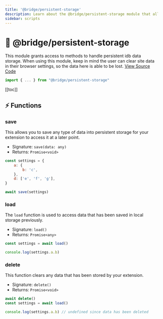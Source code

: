 ```yaml
---
title: '@bridge/persistent-storage'
description: Learn about the @bridge/persistent-storage module that allows your extension to store data between sessions.
sidebar: scripts
---
```


# 💾 @bridge/persistent-storage

This module grants access to methods to handle persistent idb data storage. When using this module, keep in mind the user can clear site data in their browser settings, so the data here is able to be lost.
[View Source Code](https://github.com/bridge-core/editor/blob/main/src/components/Extensions/Scripts/Modules/persistentStorage.ts)

```js
import { ... } from "@bridge/persistent-storage"
```

[[toc]]

## ⚡ Functions

### save

This allows you to save any type of data into persistent storage for your extension to access it at a later point.

-   Signature: `save(data: any)`
-   Returns: `Promise<void>`

```js
const settings = {
	a: {
		b: 'c',
	},
	d: ['e', 'f', 'g'],
}

await save(settings)
```

### load

The `load` function is used to access data that has been saved in local storage previously.

-   Signature: `load()`
-   Returns: `Promise<any>`

```js
const settings = await load()

console.log(settings.a.b)
```

### delete

This function clears any data that has been stored by your extension.

-   Signature: `delete()`
-   Returns: `Promise<void>`

```js
await delete()
const settings = await load()

console.log(settings.a.b) // undefined since data has been deleted
```
